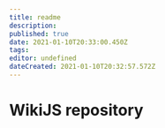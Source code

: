 ```yaml
---
title: readme
description: 
published: true
date: 2021-01-10T20:33:00.450Z
tags: 
editor: undefined
dateCreated: 2021-01-10T20:32:57.572Z
---
```


# WikiJS repository